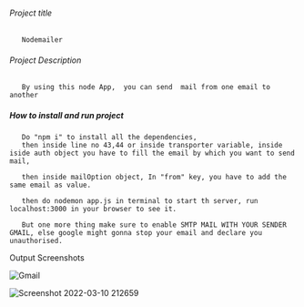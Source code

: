 ###### Project title
       Nodemailer

###### Project Description
       By using this node App,  you can send  mail from one email to another

##### How to install and run project
       Do "npm i" to install all the dependencies,
       then inside line no 43,44 or inside transporter variable, inside iside auth object you have to fill the email by which you want to send mail,

       then inside mailOption object, In "from" key, you have to add the same email as value.

       then do nodemon app.js in terminal to start th server, run localhost:3000 in your browser to see it.

       But one more thing make sure to enable SMTP MAIL WITH YOUR SENDER GMAIL, else google might gonna stop your email and declare you unauthorised.
       
       
  Output Screenshots    


![Gmail](https://user-images.githubusercontent.com/82238106/159414410-24848cbe-e8c1-4e27-aa2f-add53127bbdf.jpg)

![Screenshot 2022-03-10 212659](https://user-images.githubusercontent.com/82238106/159414446-808e24fb-d79b-41a3-9d73-ccba413f92b8.jpg)
